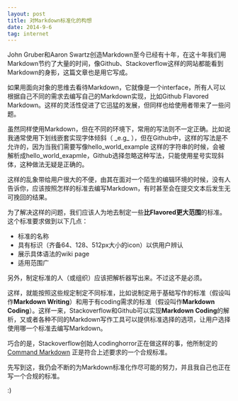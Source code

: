 ```yaml
---
layout: post
title: 对Markdown标准化的构想
date: 2014-9-6
tag: internet
---
```

John Gruber和Aaron Swartz创造Markdown至今已经有十年，在这十年我们用Markdown节约了大量的时间，像Github、Stackoverflow这样的网站都能看到Markdown的身影，这篇文章也是用它写成。

如果用面向对象的思维去看待Markdown，它就像是一个interface，所有人可以根据自己不同的需求去编写自己的Markdown实现，比如Github Flavored Markdown。这样的灵活性促进了它迅猛的发展，但同样也给使用者带来了一些问题。

虽然同样使用Markdown，但在不同的环境下，常用的写法则不一定正确。比如说我通常使用下划线嵌套实现字体倾斜（ \_e.g\_ ），但在Github中，这样的写法是不允许的，因为当我们需要写像hello\_world\_example 这样的字符串的时候，会被解析成hello_world_exapmle，Github选择忽略这种写法，只能使用星号实现斜体，这种做法无疑是正确的。

这样的乱象带给用户很大的不便，由其在面对一个陌生的编辑环境的时候，没有人告诉你，应该按照怎样的标准去编写Markdown，有时甚至会在提交文本后发生无可挽回的结果。

为了解决这样的问题，我们应该人为地去制定一些**比Flavored更大范围**的标准。这个标准要求做到以下几点：

* 标准的名称
* 具有标识（齐备64、128、512px大小的icon）以供用户辨认
* 展示具体语法的wiki page
* 适用范围广

另外，制定标准的人（或组织）应该把解析器写出来。不过这不是必须。

这样，就能按照这些规定制定不同标准，比如说制定用于基础写作的标准（假设叫作**Markdown Writing**）和用于有coding需求的标准（假设叫作**Markdown Coding**）。这样一来，Stackoverflow和Github可以实现**Markdown Coding**的解析，又或者各种不同的Markdown写作工具可以提供标准选择的选项，让用户选择使用哪一个标准去编写Markdown。

巧合的是，Stackoverflow创始人codinghorror正在做这样的事，他所制定的 [Command Markdown](http://commonmark.org/) 正是符合上述要求的一个合规标准。

先写到这，我仍会不断的为Markdown标准化作尽可能的努力，并且我自己也正在写一个合规的标准。

:)